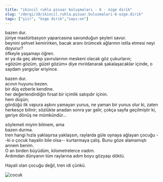 ```yaml
---
title: "ikincil ruhla pisuar buluşmaları - 6 - özge dirik"
slug: "/dergi/10/ikincil.ruhla.pisuar.bulusmalari-6-ozge.dirik"
tags: ["şiir", "özge dirik","sayı:on"]
---
```


bazen dur.  
jüriye mastürbasyon yaparcasına savunduğun şeyleri savur.\
beynini şehvet kemirirken, bacak aranı örümcek ağlarının istila etmesi
neyi doyurur?\
öfkeyle yaşamayı öğren.\
er ya da geç akrep yavrularının meskeni olacak göz çukurların;\
«gözüm gözüm, güzel gözüm» diye mırıldanarak şakalaşacaklar içinde, o
saydam yargıçlar eriyince.

bazen dur.\
acının huyunu bezen.\
bir düş ezberle kendine.\
her değerlendirdiğin fırsat bir içimlik satışıdır içinin.\
hem düşün;\
gördüğü ilk vapura aşkını yamayan yunus, ne yaman bir yunus olur ki,
zaten herkesçe bilinir; sözlükte anadan sonra yar gelir, çokça sayfa
geçilmiştir ki, geriye dönüş ne mümkündür...

söylemeli miyim bilmem, ama\
bazen durma.\
tren hangi hızla yaklaşırsa yaklaşsın, raylarda güle oynaya ağlayan
çocuğu --ki o çocuk hayalin bile olsa-- kurtarmaya çalış. Bunu göze
alamamıştı annem benim.\
O an birden büyüdüm, kilometrelerce ıradım.\
Ardımdan dünyanın tüm raylarına adım boyu gözyaşı döktü.

Hayali olan çocuğu değil, tren idi çünkü.



![cocuk](/img/cocuk.jpg)

